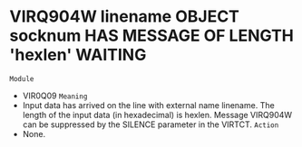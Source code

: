 # VIRQ904W linename OBJECT socknum HAS MESSAGE OF LENGTH 'hexlen' WAITING
`Module`
- VIR0Q09
`Meaning`
- Input data has arrived on the line with external name linename. The length of the input data (in hexadecimal) is hexlen. Message VIRQ904W can be suppressed by the SILENCE parameter in the VIRTCT.
`Action`
- None.
